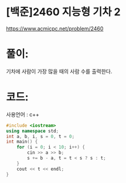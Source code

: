 # [백준]2460 지능형 기차 2

https://www.acmicpc.net/problem/2460

# 풀이:

기차에 사람이 가장 많을 때의 사람 수를 출력한다.



# **코드:** 

사용언어 : c++
```c++
#include <iostream>
using namespace std;
int a, b, i, s = 0, t = 0;
int main() {
	for (i = 0; i < 10; i++) {
		cin >> a >> b;
		s += b - a, t = t < s ? s : t;
	}
	cout << t << endl;	
}
```

